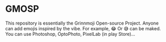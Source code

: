 # GMOSP
This repository is essentially the Grinnmoji Open-source Project. Anyone can add emojis inspired by the vibe. For example, 😂 Or 😅 can be maked. You can use Photoshop, OptoPhoto, PixelLab (in play Store)...
